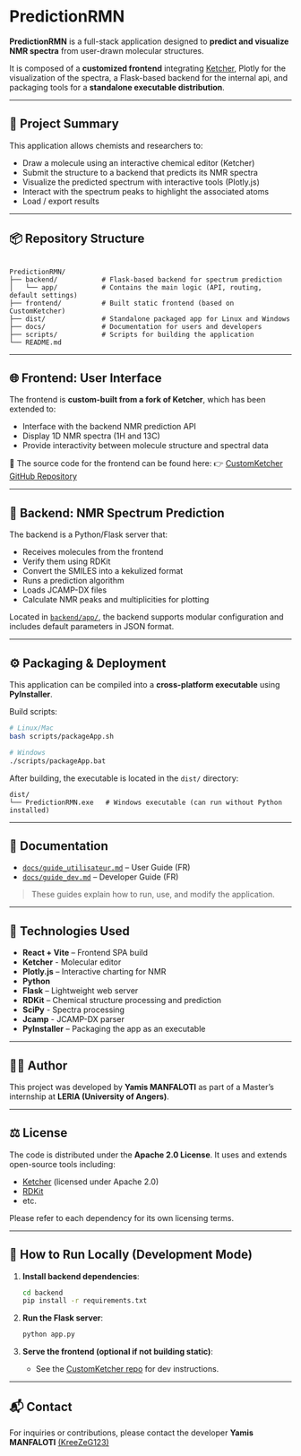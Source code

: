 # PredictionRMN

**PredictionRMN** is a full-stack application designed to **predict and visualize NMR spectra** from user-drawn molecular structures.

It is composed of a **customized frontend** integrating [Ketcher](https://github.com/epam/ketcher), Plotly for the visualization of the spectra, a Flask-based backend for the internal api, and packaging tools for a **standalone executable distribution**.

---

## 🧠 Project Summary

This application allows chemists and researchers to:
- Draw a molecule using an interactive chemical editor (Ketcher)
- Submit the structure to a backend that predicts its NMR spectra
- Visualize the predicted spectrum with interactive tools (Plotly.js)
- Interact with the spectrum peaks to highlight the associated atoms
- Load / export results

---

## 📦 Repository Structure

```

PredictionRMN/
├── backend/           # Flask-based backend for spectrum prediction
│   └── app/           # Contains the main logic (API, routing, default settings)
├── frontend/          # Built static frontend (based on CustomKetcher)
├── dist/              # Standalone packaged app for Linux and Windows
├── docs/              # Documentation for users and developers
├── scripts/           # Scripts for building the application
└── README.md

````

---

## 🌐 Frontend: User Interface

The frontend is **custom-built from a fork of Ketcher**, which has been extended to:
- Interface with the backend NMR prediction API
- Display 1D NMR spectra (1H and 13C)
- Provide interactivity between molecule structure and spectral data

🧩 The source code for the frontend can be found here:
👉 [CustomKetcher GitHub Repository](https://github.com/KreeZeG123/CustomKetcher)

---

## 🧪 Backend: NMR Spectrum Prediction

The backend is a Python/Flask server that:
- Receives molecules from the frontend
- Verify them using RDKit
- Convert the SMILES into a kekulized format
- Runs a prediction algorithm
- Loads JCAMP-DX files
- Calculate NMR peaks and multiplicities for plotting

Located in [`backend/app/`](./backend/app), the backend supports modular configuration and includes default parameters in JSON format.

---

## ⚙️ Packaging & Deployment

This application can be compiled into a **cross-platform executable** using **PyInstaller**.

Build scripts:
```bash
# Linux/Mac
bash scripts/packageApp.sh

# Windows
./scripts/packageApp.bat
````

After building, the executable is located in the `dist/` directory:

```
dist/
└── PredictionRMN.exe   # Windows executable (can run without Python installed)
```

---

## 📄 Documentation

* [`docs/guide_utilisateur.md`](./docs/guide_utilisateur.md) – User Guide (FR)
* [`docs/guide_dev.md`](./docs/guide_dev.md) – Developer Guide (FR)

> These guides explain how to run, use, and modify the application.

---

## 🔧 Technologies Used

* **React + Vite** – Frontend SPA build
* **Ketcher** - Molecular editor
* **Plotly.js** – Interactive charting for NMR
* **Python**
* **Flask** – Lightweight web server
* **RDKit** – Chemical structure processing and prediction
* **SciPy** - Spectra processing
* **Jcamp** - JCAMP-DX parser
* **PyInstaller** – Packaging the app as an executable

---

## 🧑‍💻 Author

This project was developed by **Yamis MANFALOTI**
as part of a Master’s internship at **LERIA (University of Angers)**.

---

## ⚖️ License

The code is distributed under the **Apache 2.0 License**.
It uses and extends open-source tools including:

* [Ketcher](https://github.com/epam/ketcher) (licensed under Apache 2.0)
* [RDKit](https://www.rdkit.org/docs/)
* etc.

Please refer to each dependency for its own licensing terms.

---

## 🚀 How to Run Locally (Development Mode)

1. **Install backend dependencies**:

   ```bash
   cd backend
   pip install -r requirements.txt
   ```

2. **Run the Flask server**:

   ```bash
   python app.py
   ```

3. **Serve the frontend (optional if not building static)**:

   * See the [CustomKetcher repo](https://github.com/KreeZeG123/CustomKetcher) for dev instructions.

---

## 📬 Contact

For inquiries or contributions, please contact the developer **Yamis MANFALOTI** [(KreeZeG123)](https://github.com/KreeZeG123/)
